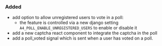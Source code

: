### Added

- add option to allow unregistered users to vote in a poll:
  - the feature is controlled via a new django setting `A4_POLL_ENABLE_UNREGISTERED_USERS` to enable or disable it
- add a new captcha react component to integrate the captcha in the poll
- add a poll_voted signal which is sent when a user has voted on a poll.
